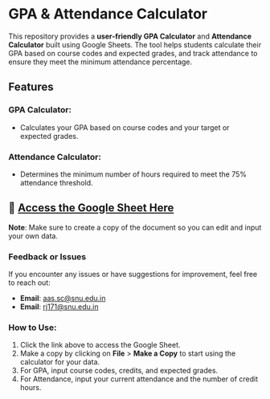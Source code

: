 # GPA & Attendance Calculator

This repository provides a **user-friendly GPA Calculator** and **Attendance Calculator** built using Google Sheets. The tool helps students calculate their GPA based on course codes and expected grades, and track attendance to ensure they meet the minimum attendance percentage.

## Features

### GPA Calculator:
- Calculates your GPA based on course codes and your target or expected grades.

### Attendance Calculator:
- Determines the minimum number of hours required to meet the 75% attendance threshold.


## 🔗 [Access the Google Sheet Here](https://docs.google.com/spreadsheets/d/1rLpAoB7KL3FkivI8oXWibkxdqsTijvxXtkNb0er5cDI/edit?gid=294273360#gid=294273360/)

**Note**: Make sure to create a copy of the document so you can edit and input your own data.

### Feedback or Issues

If you encounter any issues or have suggestions for improvement, feel free to reach out:

- **Email**: [aas.sc@snu.edu.in](mailto:aas.sc@snu.edu.in)
- **Email**: [rj171@snu.edu.in](mailto:rj171@snu.edu.in)

### How to Use:
1. Click the link above to access the Google Sheet.
2. Make a copy by clicking on **File** > **Make a Copy** to start using the calculator for your data.
3. For GPA, input course codes, credits, and expected grades.
4. For Attendance, input your current attendance and the number of credit hours.
